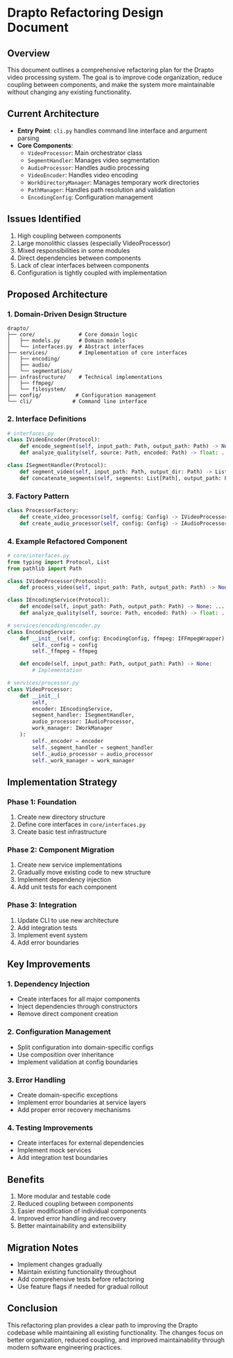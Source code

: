 # Drapto Refactoring Design Document

## Overview
This document outlines a comprehensive refactoring plan for the Drapto video processing system. The goal is to improve code organization, reduce coupling between components, and make the system more maintainable without changing any existing functionality.

## Current Architecture
- **Entry Point**: `cli.py` handles command line interface and argument parsing
- **Core Components**:
  - `VideoProcessor`: Main orchestrator class
  - `SegmentHandler`: Manages video segmentation
  - `AudioProcessor`: Handles audio processing
  - `VideoEncoder`: Handles video encoding
  - `WorkDirectoryManager`: Manages temporary work directories
  - `PathManager`: Handles path resolution and validation
  - `EncodingConfig`: Configuration management

## Issues Identified
1. High coupling between components
2. Large monolithic classes (especially VideoProcessor)
3. Mixed responsibilities in some modules
4. Direct dependencies between components
5. Lack of clear interfaces between components
6. Configuration is tightly coupled with implementation

## Proposed Architecture

### 1. Domain-Driven Design Structure
```
drapto/
├── core/              # Core domain logic
│   ├── models.py      # Domain models
│   └── interfaces.py  # Abstract interfaces
├── services/          # Implementation of core interfaces
│   ├── encoding/
│   ├── audio/
│   └── segmentation/
├── infrastructure/    # Technical implementations
│   ├── ffmpeg/
│   └── filesystem/
├── config/           # Configuration management
└── cli/             # Command line interface
```

### 2. Interface Definitions
```python
# interfaces.py
class IVideoEncoder(Protocol):
    def encode_segment(self, input_path: Path, output_path: Path) -> None: ...
    def analyze_quality(self, source: Path, encoded: Path) -> float: ...

class ISegmentHandler(Protocol):
    def segment_video(self, input_path: Path, output_dir: Path) -> List[Path]: ...
    def concatenate_segments(self, segments: List[Path], output_path: Path) -> None: ...
```

### 3. Factory Pattern
```python
class ProcessorFactory:
    def create_video_processor(self, config: Config) -> IVideoProcessor: ...
    def create_audio_processor(self, config: Config) -> IAudioProcessor: ...
```

### 4. Example Refactored Component
```python
# core/interfaces.py
from typing import Protocol, List
from pathlib import Path

class IVideoProcessor(Protocol):
    def process_video(self, input_path: Path, output_path: Path) -> None: ...

class IEncodingService(Protocol):
    def encode(self, input_path: Path, output_path: Path) -> None: ...
    def analyze_quality(self, source: Path, encoded: Path) -> float: ...

# services/encoding/encoder.py
class EncodingService:
    def __init__(self, config: EncodingConfig, ffmpeg: IFFmpegWrapper):
        self._config = config
        self._ffmpeg = ffmpeg

    def encode(self, input_path: Path, output_path: Path) -> None:
        # Implementation

# services/processor.py
class VideoProcessor:
    def __init__(
        self,
        encoder: IEncodingService,
        segment_handler: ISegmentHandler,
        audio_processor: IAudioProcessor,
        work_manager: IWorkManager
    ):
        self._encoder = encoder
        self._segment_handler = segment_handler
        self._audio_processor = audio_processor
        self._work_manager = work_manager
```

## Implementation Strategy

### Phase 1: Foundation
1. Create new directory structure
2. Define core interfaces in `core/interfaces.py`
3. Create basic test infrastructure

### Phase 2: Component Migration
1. Create new service implementations
2. Gradually move existing code to new structure
3. Implement dependency injection
4. Add unit tests for each component

### Phase 3: Integration
1. Update CLI to use new architecture
2. Add integration tests
3. Implement event system
4. Add error boundaries

## Key Improvements

### 1. Dependency Injection
- Create interfaces for all major components
- Inject dependencies through constructors
- Remove direct component creation

### 2. Configuration Management
- Split configuration into domain-specific configs
- Use composition over inheritance
- Implement validation at config boundaries

### 3. Error Handling
- Create domain-specific exceptions
- Implement error boundaries at service layers
- Add proper error recovery mechanisms

### 4. Testing Improvements
- Create interfaces for external dependencies
- Implement mock services
- Add integration test boundaries

## Benefits
1. More modular and testable code
2. Reduced coupling between components
3. Easier modification of individual components
4. Improved error handling and recovery
5. Better maintainability and extensibility

## Migration Notes
- Implement changes gradually
- Maintain existing functionality throughout
- Add comprehensive tests before refactoring
- Use feature flags if needed for gradual rollout

## Conclusion
This refactoring plan provides a clear path to improving the Drapto codebase while maintaining all existing functionality. The changes focus on better organization, reduced coupling, and improved maintainability through modern software engineering practices.
